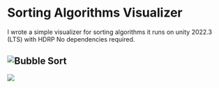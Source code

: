 # Sorting Algorithms Visualizer
I wrote a simple visualizer for sorting algorithms it runs on unity 2022.3 (LTS) with HDRP
No dependencies required.

## ![Bubble Sort](https://github.com/SzymonMis/sorting-algorithms-visualizer/blob/main/Assets/Scripts/Algorithms/BubbleSort.cs)
![](https://github.com/SzymonMis/sorting-algorithms-visualizer/blob/main/Readme%20Media/Bubble%20Sort.gif)
